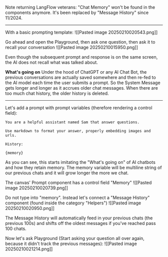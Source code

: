 Note returning LangFlow veterans:
"Chat Memory" won't be found in the components anymore. It's been replaced by "Message History" since 11/2024.

---

With a basic prompting template:
![[Pasted image 20250210020543.png]]

Go ahead and open the Playground, then ask one question, then ask it to recall your conversation
![[Pasted image 20250210015950.png]]

Even though the subsequent prompt and response is on the same screen, the AI does not recall what was talked about.

**What's going on**
	Under the hood of ChatGPT or any AI Chat Bot, the previous conversations are actually saved somewhere and then re-fed to the AI model each time the user submits a prompt. So the System Message gets longer and longer as it accrues older chat messages. When there are too much chat history, the older history is deleted.

---

Let's add a prompt with prompt variables (therefore rendering a control field):
```
You are a helpful assistant named Sam that answer questions.

Use markdown to format your answer, properly embedding images and urls.

History: 

{memory}
```

As you can see, this starts imitating the "What's going on" of AI chatbots and how they retain memory. The memory variable will be multiline string of our previous chats and it will grow longer the more we chat.

The canvas' Prompt component has a control field "Memory"
![[Pasted image 20250210020739.png]]

Do not type into "memory". Instead let's connect a "Message History" component (found inside the category "Helpers")
![[Pasted image 20250210020950.png]]

The Message History will automatically feed in your previous chats (the previous 100s) and shifts off the oldest messages if you've reached pass 100 chats.

Now let's ask Playground (Start asking your question all over again, because it didn't track the previous messages):
![[Pasted image 20250210021214.png]]
